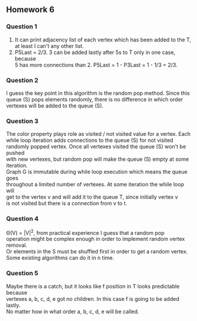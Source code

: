 ## Homework 6

### Question 1

1)  It can print adjacency list of each vertex which has been added to the T, 
    at least I can't any other list.  
2)  P5Last = 2/3. 3 can be added lastly after 5s to T only in one case, because  
    5 has more connections than 2. P5Last = 1 - P3Last = 1 - 1/3 = 2/3.
    
### Question 2

I guess the key point in this algorithm is the random pop method. Since this  
queue (S) pops elements randomly, there is no difference in which order  
vertexes will be added to the queue (S).

### Question 3

The color property plays role as visited / not visited value for a vertex. 
Each while loop iteration adds connections to the queue (S) for not visited 
randomly popped vertex. Once all vertexes visited the queue (S) won't be pushed  
with new vertexes, but random pop will make the queue (S) empty at some iteration.  
Graph G is immutable during while loop execution which means the queue goes  
throughout a limited number of vertexes. At some iteration the while loop will  
get to the vertex v and will add it to the queue T, since initially vertex v  
is not visited but there is a connection from v to t.  

### Question 4
Θ(V) = |V|<sup>2</sup>, from practical experience I guess that a random pop  
operation might be complex enough in order to implement random vertex removal.  
Or elements in the S must be shuffled first in order to get a random vertex.  
Some existing algorithms can do it in n time.

### Question 5
Maybe there is a catch, but it looks like f position in T looks predictable because  
vertexes a, b, c, d, e got no children. In this case f is going to be added lastly.  
No matter how in what order a, b, c, d, e will be called.
